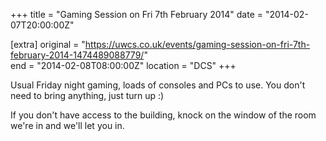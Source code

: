 +++
title = "Gaming Session on Fri 7th February 2014"
date = "2014-02-07T20:00:00Z"

[extra]
original = "https://uwcs.co.uk/events/gaming-session-on-fri-7th-february-2014-1474489088779/"    
end = "2014-02-08T08:00:00Z"
location = "DCS"
+++

Usual Friday night gaming, loads of consoles and PCs to use. You don't need to bring anything, just turn up :)

If you don't have access to the building, knock on the window of the room we're in and we'll let you in.

